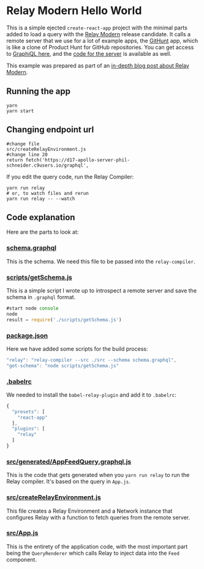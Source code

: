 # Relay Modern Hello World

This is a simple ejected `create-react-app` project with the minimal parts added to load a query with the [Relay Modern](https://facebook.github.io/relay/docs/relay-modern.html) release candidate. It calls a remote server that we use for a lot of example apps, the [GitHunt](http://www.githunt.com/) app, which is like a clone of Product Hunt for GitHub repositories. You can get access to [GraphiQL here](http://api.githunt.com/graphiql), and the [code for the server](https://github.com/apollographql/githunt-api) is available as well.

This example was prepared as part of an [in-depth blog post about Relay Modern](https://dev-blog.apollodata.com/exploring-relay-modern-276f5965f827).

## Running the app

```
yarn
yarn start
```
## Changing endpoint url
```
#change file
src/createRelayEnvironment.js
#change line 20
return fetch('https://d17-apollo-server-phil-schneider.c9users.io/graphql',
```


If you edit the query code, run the Relay Compiler:

```
yarn run relay
# or, to watch files and rerun
yarn run relay -- --watch
```


## Code explanation

Here are the parts to look at:

### [schema.graphql](schema.graphql)

This is the schema. We need this file to be passed into the `relay-compiler`.

### [scripts/getSchema.js](scripts/getSchema.js)

This is a simple script I wrote up to introspect a remote server and save the schema in `.graphql` format.
```js
#start node console
node
result = require('./scripts/getSchema.js')

```
### [package.json](package.json)

Here we have added some scripts for the build process:

```js
"relay": "relay-compiler --src ./src --schema schema.graphql",
"get-schema": "node scripts/getSchema.js"
```

### [.babelrc](.babelrc)

We needed to install the `babel-relay-plugin` and add it to `.babelrc`:

```js
{
  "presets": [
    "react-app"
  ],
  "plugins": [
    "relay"
  ]
}

```

### [src/__generated__/AppFeedQuery.graphql.js](src/__generated__/AppFeedQuery.graphql.js)

This is the code that gets generated when you `yarn run relay` to run the Relay compiler. It's based on the query in `App.js`.

### [src/createRelayEnvironment.js](src/createRelayEnvironment.js)

This file creates a Relay Environment and a Network instance that configures Relay with a function to fetch queries from the remote server.

### [src/App.js](src/App.js)

This is the entirety of the application code, with the most important part being the `QueryRenderer` which calls Relay to inject data into the `Feed` component.
